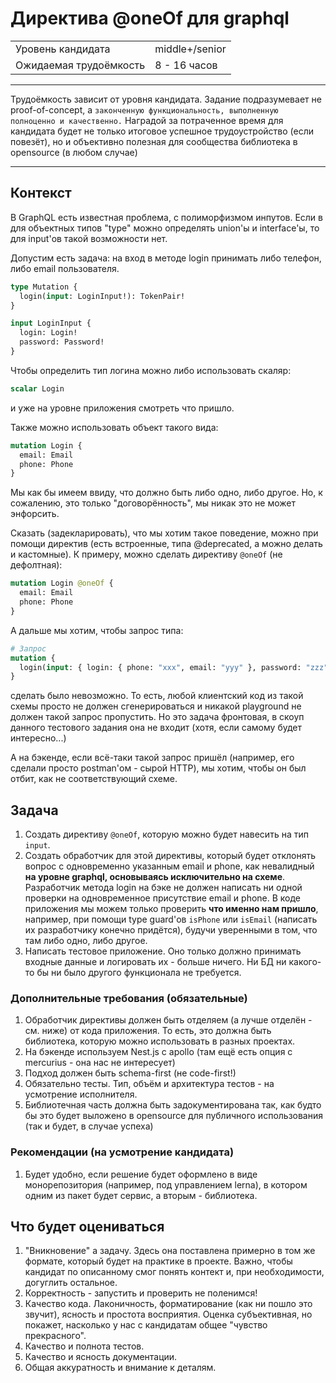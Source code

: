 # Директива @oneOf для graphql

|  |  |
|--|--|
| Уровень кандидата | middle+/senior |
| Ожидаемая трудоёмкость | 8 - 16 часов |
---

Трудоёмкость зависит от уровня кандидата. Задание подразумевает не proof-of-concept, а `законченную функциональность, выполненную полноценно и качественно.` Наградой за потраченное время для кандидата будет не только итоговое успешное трудоустройство (если повезёт), но и объективно полезная для сообщества библиотека в opensource (в любом случае)

---

## Контекст

В GraphQL есть известная проблема, с полиморфизмом инпутов. Если в для объектных типов "type" можно определять union'ы и interface'ы, то для input'ов такой возможности нет.

Допустим есть задача: на вход в методе login принимать либо телефон, либо email пользователя.

``` graphql
type Mutation {
  login(input: LoginInput!): TokenPair!
}

input LoginInput {
  login: Login!
  password: Password!
}
```

Чтобы определить тип логина можно либо использовать скаляр:

```graphql
scalar Login
```

и уже на уровне приложения смотреть что пришло.

Также можно использовать объект такого вида:

```graphql
mutation Login {
  email: Email
  phone: Phone
}
```

Мы как бы имеем ввиду, что должно быть либо одно, либо другое. Но, к сожалению, это только "договорённость", мы никак это не может энфорсить.

Сказать (задекларировать), что мы хотим такое поведение, можно при помощи директив (есть встроенные, типа @deprecated, а можно делать и кастомные). К примеру, можно сделать директиву `@oneOf` (не дефолтная):

```graphql
mutation Login @oneOf {
  email: Email
  phone: Phone
}
```

А дальше мы хотим, чтобы запрос типа:

```graphql
# Запрос
mutation {
  login(input: { login: { phone: "xxx", email: "yyy" }, password: "zzz" })
}
```

сделать было невозможно. То есть, любой клиентский код из такой схемы просто не должен сгенерироваться и никакой playground не должен такой запрос пропустить. Но это задача фронтовая, в скоуп данного тестового задания она не входит (хотя, если самому будет интересно...)

А на бэкенде, если всё-таки такой запрос пришёл (например, его сделали просто postman'ом - сырой HTTP), мы хотим, чтобы он был отбит, как не соответствующий схеме.

## Задача

1. Создать директиву `@oneOf`, которую можно будет навесить на тип `input`.
2. Создать обработчик для этой директивы, который будет отклонять вопрос с одновременно указанным email и phone, как невалидный **на уровне graphql, основываясь исключительно на схеме**. Разработчик метода login на бэке не должен написать ни одной проверки на одновременное присутствие email и phone. В коде приложения мы можем только проверить **что именно нам пришло**, например, при помощи type guard'ов `isPhone` или `isEmail` (написать их разработчику конечно придётся), будучи уверенными в том, что там либо одно, либо другое.
3. Написать тестовое приложение. Оно только должно принимать входные данные и логировать их - больше ничего. Ни БД ни какого-то бы ни было другого функционала не требуется.

### Дополнительные требования (обязательные)

1. Обработчик директивы должен быть отделяем (а лучше отделён - см. ниже) от кода приложения. То есть, это должна быть библиотека, которую можно использовать в разных проектах.
2. На бэкенде используем Nest.js с apollo (там ещё есть опция с mercurius - она нас не интересует)
3. Подход должен быть schema-first (не code-first!)
4. Обязательно тесты. Тип, объём и архитектура тестов - на усмотрение исполнителя.
5. Библиотечная часть должна быть задокументирована так, как будто бы это будет выложено в opensource для публичного использования (так и будет, в случае успеха)

### Рекомендации (на усмотрение кандидата)

1. Будет удобно, если решение будет оформлено в виде монорепозитория (например, под управлением lerna), в котором одним из пакет будет сервис, а вторым - библиотека.

## Что будет оцениваться

1. "Вникновение" а задачу. Здесь она поставлена примерно в том же формате, который будет на практике в проекте. Важно, чтобы кандидат по описанному смог понять контект и, при необходимости, догуглить остальное.
2. Корректность - запустить и проверить не поленимся!
2. Качество кода. Лаконичность, форматирование (как ни пошло это звучит), ясность и простота восприятия. Оценка субъективная, но покажет, насколько у нас с кандидатам общее "чувство прекрасного".
3. Качество и полнота тестов.
4. Качество и ясность документации.
5. Общая аккуратность и внимание к деталям.
